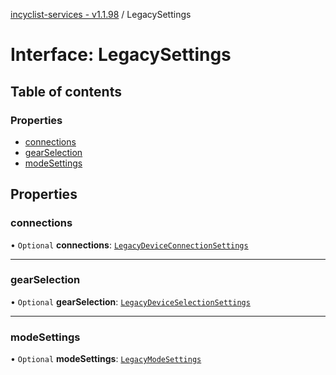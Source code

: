 [incyclist-services - v1.1.98](../README.md) / LegacySettings

# Interface: LegacySettings

## Table of contents

### Properties

- [connections](LegacySettings.md#connections)
- [gearSelection](LegacySettings.md#gearselection)
- [modeSettings](LegacySettings.md#modesettings)

## Properties

### connections

• `Optional` **connections**: [`LegacyDeviceConnectionSettings`](LegacyDeviceConnectionSettings.md)

___

### gearSelection

• `Optional` **gearSelection**: [`LegacyDeviceSelectionSettings`](LegacyDeviceSelectionSettings.md)

___

### modeSettings

• `Optional` **modeSettings**: [`LegacyModeSettings`](LegacyModeSettings.md)
